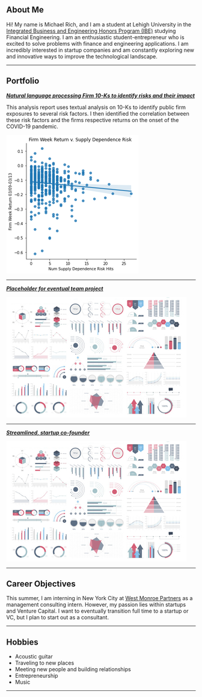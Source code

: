## About Me

Hi! My name is Michael Rich, and I am a student at Lehigh University in the [Integrated Business and Engineering Honors Program (IBE)](https://ibe.lehigh.edu/) studying Financial Engineering. I am an enthusiastic student-entrepreneur who is excited to solve problems with finance and engineering applications. I am incredibly interested in startup companies and am constantly exploring new and innovative ways to improve the technological landscape.

---

## Portfolio

<!-- You can link to other websites, PDFs in this repo, and other pages in this repo -->

_**[Natural language processing Firm 10-Ks to identify risks and their impact](analysis_report)**_

This analysis report uses textual analysis on 10-Ks to identify public firm exposures to several risk factors. I then identified the correlation between these risk factors and the firms respective returns on the onset of the COVID-19 pandemic.

<img src="images/output_29_0.png?raw=true"/>

---

_**[Placeholder for eventual team project](https://donbowen.github.io/teamproject/)**_

<img src="images/dummy_thumbnail.jpg?raw=true"/>

---

_**[Streamlined, startup co-founder](/pdf/StreamlinedPitch.pdf)**_

<img src="images/dummy_thumbnail.jpg?raw=true"/>

---

## Career Objectives

This summer, I am interning in New York City at [West Monroe Partners](https://www.westmonroe.com/?utm_source=google&utm_medium=cpc&utm_term=west%20monroe&utm_content=!acq!v3!115461685196_kwd-758933406__486942911749_g_c__&utm_campaign=Search%3A+Prospecting%3A+BA%3A+Branded_BBM&atrkid=V3ADWED098667_115461685196_kwd-758933406__486942911749_g_c___&gclid=Cj0KCQjwgMqSBhDCARIsAIIVN1Uf_CSyK0IzR3K6SDU9e5fhalbksqNYdwCIH4KHsYPxj3Vr2J8wAaAaAmgNEALw_wcB) as a management consulting intern. However, my passion lies within startups and Venture Capital. I want to eventually transition full time to a startup or VC, but I plan to start out as a consultant. 

---

## Hobbies

- Acoustic guitar
- Traveling to new places
- Meeting new people and building relationships
- Entrepreneurship
- Music 

---
